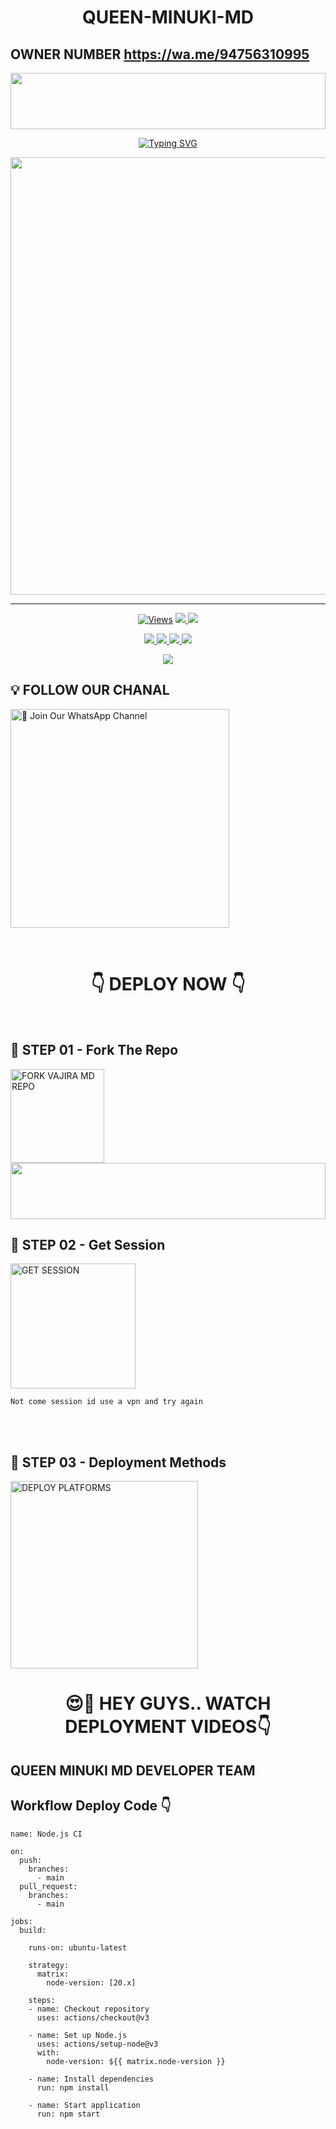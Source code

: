 <h1 align="center">QUEEN-MINUKI-MD </h1>

## OWNER NUMBER   https://wa.me/94756310995

<img src="https://i.imgur.com/dBaSKWF.gif" height="90" width="100%">

<p align="center">
<a href="https://git.io/typing-svg"><img src="https://readme-typing-svg.demolab.com?font=Fira+Code&weight=700&size=33&pause=1000&color=5513F7&width=435&lines=QUEEN+MINUKI+MD+BOT" alt="Typing SVG" /></a>
</p>
<p align="center">
<a href="https://github.com/ADHI-OFC-RK/QUEEN-MINUKI-MD/tree/main">
    <img src="https://pomf2.lain.la/f/5ih12ipx.jpg"  width="700px">
</a>
<hr>


<p align="center">

  <a href="https://github.com/ADHI-OFC-RK/QUEEN-MINUKI-MD/tree/main">
    <img src="https://hits.seeyoufarm.com/api/count/incr/badge.svg?url=https%3A%2F%2Fgithub.com%2FVajiraTech%2FVAJIRA-MD-NEW&count_bg=%2379C83D&title_bg=%23555555&icon=gitpod.svg&icon_color=%23E7E7E7&title=Views&edge_flat=false" alt="Views"/></a>
  
  </a>
  <a href="https://github.com/ADHI-OFC-RK/QUEEN-MINUKI-MD/fork">
    <img src="https://img.shields.io/github/forks/VajiraTech/VAJIRA-MD-NEW?label=Fork&style=social">
    
  </a>
  <a href="https://github.com/ADHI-OFC-RK/QUEEN-MINUKI-MD/stargazers">
    <img src="https://img.shields.io/github/stars/ADHI-OFC-RK/QUEEN-MINUKI-MD-NEW?style=social">
  </a>
</p>

<p align="center">
  <a href="https://github.com/ADHI-OFC-RK/QUEEN-MINUKI-MD/tree/main">
    <img src="https://img.shields.io/github/repo-size/ADHI-OFC-RK/QUEEN-MINUKI-MD-NEW?color=purple&label=Repo%20Size&style=plastic">

  </a>
  <a href="https://github.com/ADHI-OFC-RK/QUEEN-MINUKI-MD/tree/main">
    <img src="https://img.shields.io/github/license/VajiraTech/VAJIRA-MD-NEW?color=purple&label=License&style=plastic">

  </a>
  <a href="https://github.com/ADHI-OFC-RK/QUEEN-MINUKI-MD/tree/main">
    <img src="https://img.shields.io/github/languages/top/ADHI-OFC-RK/QUEEN-MINUKI-MD-NEW?color=purple&label=Javascript&style=plastic">

  </a>
  <aj href="https://github.com/ADHI-OFC-RK/QUEEN-MINUKI-MD/tree/main">
    <img src="https://img.shields.io/static/v1?label=Author&message=Theekshana%20Rathnaweera&color=purple&style=plastic">

  </a>
  </p>
 <p align="center">
  <a href="https://github.com/VajiraTech/VAJIRA-MD-NEW">
    <img src="https://img.shields.io/badge/OUR%20%20%20TEAM-Technical%20DARK%20DEVILS20%(TDD)-purple&style=plastic">

  </a>
</p>

## 💡 FOLLOW OUR CHANAL

<an href="https://whatsapp.com/channel/0029Vau0YI7Fsn0o1aE8Iz2x"><img src="https://img.shields.io/badge/Join%20Our%20WhatsApp%20Channel-blue" alt="📎 Join Our WhatsApp Channel" width="350"></a>

<br>

<div align="center">
 
  <h1>👇 DEPLOY NOW 👇</h1>
</div>

<br>

## 🎀 STEP 01 -  Fork The Repo

<a href="https://github.com/ADHI-OFC-RK/QUEEN-MINUKI-MD/fork"><img src="https://img.shields.io/badge/Fork%20Repo-blue" alt="FORK VAJIRA MD REPO" width="150"></a>
</br>
<img src="https://i.imgur.com/dBaSKWF.gif" height="90" width="100%">
<br>

## 🎀 STEP 02 -  Get Session

<a href="https://vajira-session-id-wsed.onrender.com/"><img src="https://img.shields.io/badge/QR%20OR%20PAIR%20CODE-blue" alt="GET SESSION" width="200"></a>

`Not come session id use a vpn and try again`

<br>
<br>

## 🎀 STEP 03 -  Deployment Methods

<a href="https://vajiratech.github.io/VAJIRA-DEPLOY/QUEEN-IZUMI-WEB-main/projects/deployment.html"><img src="https://img.shields.io/badge/DEPLOYMENT%20METHODS-green" alt="DEPLOY PLATFORMS" width="300"></a>
<br>


<div align="center">
 
  <h1>😍👀 HEY GUYS.. WATCH DEPLOYMENT VIDEOS👇</h1>
</div>

## QUEEN MINUKI MD DEVELOPER TEAM

## Workflow Deploy Code 👇


```
name: Node.js CI

on:
  push:
    branches:
      - main
  pull_request:
    branches:
      - main

jobs:
  build:

    runs-on: ubuntu-latest

    strategy:
      matrix:
        node-version: [20.x]

    steps:
    - name: Checkout repository
      uses: actions/checkout@v3

    - name: Set up Node.js
      uses: actions/setup-node@v3
      with:
        node-version: ${{ matrix.node-version }}

    - name: Install dependencies
      run: npm install

    - name: Start application
      run: npm start
```

